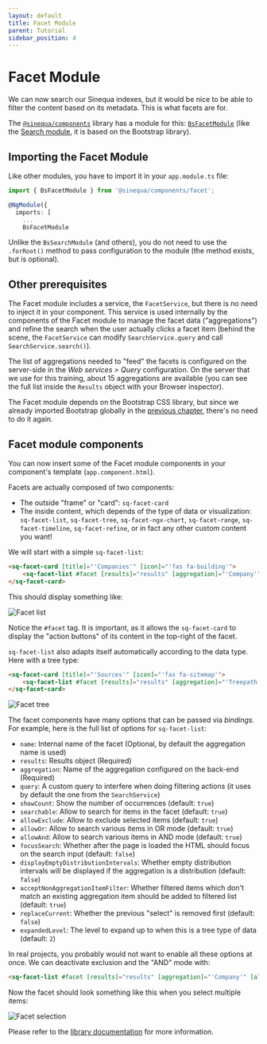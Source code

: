 ```yaml
---
layout: default
title: Facet Module
parent: Tutorial
sidebar_position: 4
---
```


# Facet Module

We can now search our Sinequa indexes, but it would be nice to be able to filter the content based on its metadata. This is what facets are for.

The [`@sinequa/components`](/libraries/components/components.md) library has a module for this: [`BsFacetModule`](/libraries/components/facet.md) (like the [Search module](/libraries/components/search.md), it is based on the Bootstrap library).

## Importing the Facet Module

Like other modules, you have to import it in your `app.module.ts` file:

```ts title="app.module.ts"
import { BsFacetModule } from '@sinequa/components/facet';

@NgModule({
  imports: [
    ...
    BsFacetModule
```

Unlike the `BsSearchModule` (and others), you do not need to use the `.forRoot()` method to pass configuration to the module (the method exists, but is optional).

## Other prerequisites

The Facet module includes a service, the `FacetService`, but there is no need to inject it in your component. This service is used internally by the components of the Facet module to manage the facet data ("aggregations") and refine the search when the user actually clicks a facet item (behind the scene, the `FacetService` can modify `SearchService.query` and call `SearchService.search()`).

The list of aggregations needed to "feed" the facets is configured on the server-side in the *Web services > Query* configuration. On the server that we use for this training, about 15 aggregations are available (you can see the full list inside the `Results` object with your Browser inspector).

The Facet module depends on the Bootstrap CSS library, but since we already imported Bootstrap globally in the [previous chapter](search-module.md#importing-bootstrap), there's no need to do it again.

## Facet module components

You can now insert some of the Facet module components in your component's template (`app.component.html`).

Facets are actually composed of two components:

- The outside "frame" or "card": `sq-facet-card`
- The inside content, which depends of the type of data or visualization: `sq-facet-list`, `sq-facet-tree`, `sq-facet-ngx-chart`, `sq-facet-range`, `sq-facet-timeline`, `sq-facet-refine`, or in fact any other custom content you want!

We will start with a simple `sq-facet-list`:

```html title="app.component.html"
<sq-facet-card [title]="'Companies'" [icon]="'fas fa-building'">
    <sq-facet-list #facet [results]="results" [aggregation]="'Company'"></sq-facet-list>
</sq-facet-card>
```

This should display something like:

![Facet list](/assets/tutorial/facet-list.png)

Notice the `#facet` tag. It is important, as it allows the `sq-facet-card` to display the "action buttons" of its content in the top-right of the facet.

`sq-facet-list` also adapts itself automatically according to the data type. Here with a tree type:

```html title="app.component.html"
<sq-facet-card [title]="'Sources'" [icon]="'fas fa-sitemap'">
    <sq-facet-list #facet [results]="results" [aggregation]="'Treepath'"></sq-facet-list>
</sq-facet-card>
```

![Facet tree](/assets/tutorial/facet-list-tree.png)

The facet components have many options that can be passed via *bindings*. For example, here is the full list of options for `sq-facet-list`:

- `name`: Internal name of the facet (Optional, by default the aggregation name is used)
- `results`: Results object (Required)
- `aggregation`: Name of the aggregation configured on the back-end (Required)
- `query`: A custom query to interfere when doing filtering actions (it uses by default the one from the `SearchService`)
- `showCount`: Show the number of occurrences (default: `true`)
- `searchable`: Allow to search for items in the facet (default: `true`)
- `allowExclude`: Allow to exclude selected items (default: `true`)
- `allowOr`: Allow to search various items in OR mode (default: `true`)
- `allowAnd`: Allow to search various items in AND mode (default: `true`)
- `focusSearch`: Whether after the page is loaded the HTML should focus on the search input (default: `false`)
- `displayEmptyDistributionIntervals`: Whether empty distribution intervals will be displayed if the aggregation is a distribution (default: `false`)
- `acceptNonAggregationItemFilter`: Whether filtered items which don't match an existing aggregation item should be added to filtered list (default: `true`)
- `replaceCurrent`: Whether the previous "select" is removed first (default: `false`)
- `expandedLevel`: The level to expand up to when this is a tree type of data (default: `2`)

In real projects, you probably would not want to enable all these options at once. We can deactivate exclusion and the "AND" mode with:

```html title="app.component.html"
<sq-facet-list #facet [results]="results" [aggregation]="'Company'" [allowExclude]="false" [allowAnd]="false"></sq-facet-list>
```

Now the facet should look something like this when you select multiple items:

![Facet selection](/assets/tutorial/facet-selection.png)

Please refer to the [library documentation](/libraries/components/facet.md) for more information.
